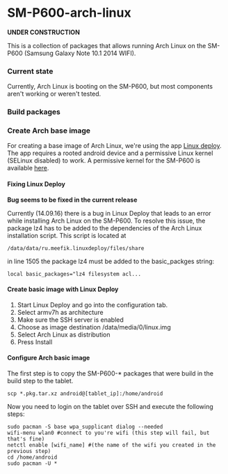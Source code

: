 # SM-P600-arch-linux

**UNDER CONSTRUCTION**

This is a collection of packages that allows running Arch Linux on the
SM-P600 (Samsung Galaxy Note 10.1 2014 WIFI).

### Current state
Currently, Arch Linux is booting on the SM-P600, but most components aren't working or weren't tested.

### Build packages

### Create Arch base image
For creating a base image of Arch Linux, we're using the app [Linux deploy](https://play.google.com/store/apps/details?id=ru.meefik.linuxdeploy&hl=de).
The app requires a rooted android device and a permissive Linux kernel (SELinux disabled) to work.
A permissive kernel for the SM-P600 is available [here](https://github.com/nbars/SM-P600-Permissive-Kernel).

#### Fixing Linux Deploy
**Bug seems to be fixed in the current release** 

Currently (14.09.16) there is a bug in Linux Deploy that leads to an error
while installing Arch Linux on the SM-P600. To resolve this issue, the package lz4 has to be added to the dependencies of the Arch Linux installation script. This script is located at
    
    /data/data/ru.meefik.linuxdeploy/files/share

in line 1505 the package lz4 must be added to the basic_packges string:

    local basic_packages="lz4 filesystem acl...
    
#### Create basic image with Linux Deploy
1. Start Linux Deploy and go into the configuration tab.
2. Select armv7h as architecture
3. Make sure the SSH server is enabled
4. Choose as image destination /data/media/0/linux.img 
5. Select Arch Linux as distribution
6. Press Install

#### Configure Arch basic image

The first step is to copy the SM-P600-* packages
that were build in the build step to the tablet.

```
scp *.pkg.tar.xz android@[tablet_ip]:/home/android
```

Now you need to login on the tablet over SSH and execute
the following steps:

```
sudo pacman -S base wpa_supplicant dialog --needed 
wifi-menu wlan0 #connect to you're wifi (this step will fail, but that's fine) 
netctl enable [wifi_name] #(the name of the wifi you created in the previous step)
cd /home/android
sudo pacman -U *
```
